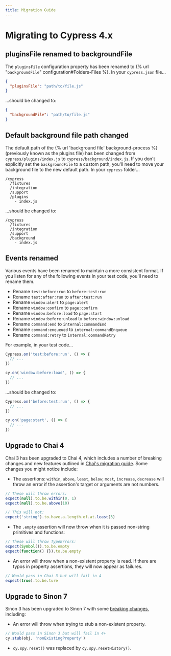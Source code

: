 ```yaml
---
title: Migration Guide
---
```


# Migrating to Cypress 4.x

## pluginsFile renamed to backgroundFile

The `pluginsFile` configuration property has been renamed to {% url "`backgroundFile`" configuration#Folders-Files %}. In your `cypress.json` file...

```json
{
  "pluginsFile": "path/to/file.js"
}
```

...should be changed to:

```json
{
  "backgroundFile": "path/to/file.js"
}
```

## Default background file path changed

The default path of the {% url 'background file' background-process %} (previously known as the plugins file) has been changed from `cypress/plugins/index.js` to `cypress/background/index.js`. If you don't explicitly set the `backgroundFile` to a custom path, you'll need to move your background file to the new default path. In your `cypress` folder...

```text
/cypress
  /fixtures
  /integration
  /support
  /plugins
    - index.js
```

...should be changed to:

```text
/cypress
  /fixtures
  /integration
  /support
  /background
    - index.js
```

## Events renamed

Various events have been renamed to maintain a more consistent format. If you listen for any of the following events in your test code, you'll need to rename them.

- Rename `test:before:run` to `before:test:run`
- Rename `test:after:run` to `after:test:run`
- Rename `window:alert` to `page:alert`
- Rename `window:confirm` to `page:confirm`
- Rename `window:before:load` to `page:start`
- Rename `window:before:unload` to `before:window:unload`
- Rename `command:end` to `internal:commandEnd`
- Rename `command:enqueued` to `internal:commandEnqueue`
- Rename `command:retry` to `internal:commandRetry`

For example, in your test code...

```javascript
Cypress.on('test:before:run', () => {
  // ...
})

cy.on('window:before:load', () => {
  // ...
})
```

...should be changed to:

```javascript
Cypress.on('before:test:run', () => {
  // ...
})

cy.on('page:start', () => {
  // ...
})
```

## Upgrade to Chai 4

Chai 3 has been upgraded to Chai 4, which includes a number of breaking changes and new features outlined in [Chai's migration guide](https://github.com/chaijs/chai/issues/781). Some changes you might notice include:

- The assertions: `within`, `above`, `least`, `below`, `most`, `increase`, `decrease` will throw an error if the assertion's target or arguments are not numbers.

```javascript
// These will throw errors:
expect(null).to.be.within(0, 1)
expect(null).to.be.above(10)

// This will not:
expect('string').to.have.a.length.of.at.least(3)
```

- The `.empty` assertion will now throw when it is passed non-string primitives and functions:

```javascript
// These will throw TypeErrors:
expect(Symbol()).to.be.empty
expect(function() {}).to.be.empty
```

- An error will throw when a non-existent property is read. If there are typos in property assertions, they will now appear as failures.

```javascript
// Would pass in Chai 3 but will fail in 4
expect(true).to.be.ture
```

## Upgrade to Sinon 7

Sinon 3 has been upgraded to Sinon 7 with some [breaking changes](https://sinonjs.org/releases/v7.1.1/#migration-guides), including:

- An error will throw when trying to stub a non-existent property.

```javascript
// Would pass in Sinon 3 but will fail in 4+
cy.stub(obj, 'nonExistingProperty')
```

- `cy.spy.reset()` was replaced by `cy.spy.resetHistory()`.
